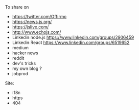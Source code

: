 To share on
- https://twitter.com/Offirmo
- https://news.js.org/
- https://jslive.com/
- http://www.echojs.com/
- Linkedin node.js https://www.linkedin.com/groups/2906459
- Linkedin React https://www.linkedin.com/groups/6519652
- medium
- hacker news
- reddit
- dev's tricks
- my own blog ?
- jobprod

Site:
* i18n
* https
* 404
